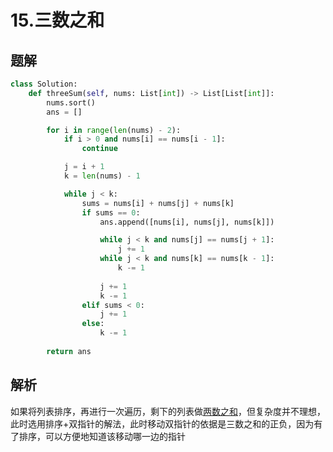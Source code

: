 # 15.三数之和

## 题解

```python
class Solution:
    def threeSum(self, nums: List[int]) -> List[List[int]]:
        nums.sort()
        ans = []

        for i in range(len(nums) - 2):
            if i > 0 and nums[i] == nums[i - 1]:
                continue

            j = i + 1
            k = len(nums) - 1

            while j < k:
                sums = nums[i] + nums[j] + nums[k]
                if sums == 0:
                    ans.append([nums[i], nums[j], nums[k]])

                    while j < k and nums[j] == nums[j + 1]:
                        j += 1
                    while j < k and nums[k] == nums[k - 1]:
                        k -= 1
                    
                    j += 1
                    k -= 1
                elif sums < 0:
                    j += 1
                else:
                    k -= 1
        
        return ans
```

## 解析

如果将列表排序，再进行一次遍历，剩下的列表做[两数之和](../easy/1.两数之和.md)，但复杂度并不理想，此时选用排序+双指针的解法，此时移动双指针的依据是三数之和的正负，因为有了排序，可以方便地知道该移动哪一边的指针
